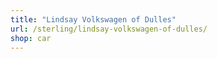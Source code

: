 ```yaml
---
title: "Lindsay Volkswagen of Dulles"
url: /sterling/lindsay-volkswagen-of-dulles/
shop: car
---
```

